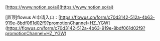 [https://www.notion.so/ai](https://www.notion.so/ai)

[置顶]​flowu​s AI申请入口：[https://flowus.cn/form/c70d3142-512a-4b63-919e-8bdf061d02f9?promotionChannel=HZ_YGW ​](https://flowus.cn/form/c70d3142-512a-4b63-919e-8bdf061d02f9?promotionChannel=HZ_YGW ​)



